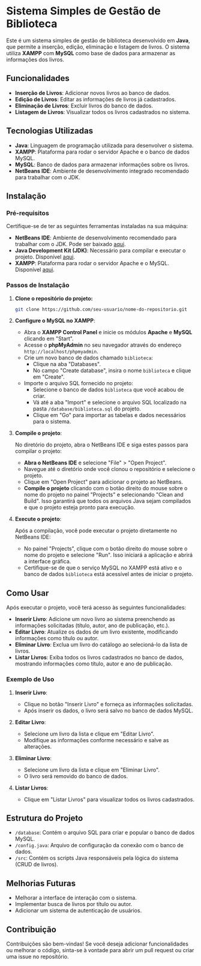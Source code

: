 # Sistema Simples de Gestão de Biblioteca

Este é um sistema simples de gestão de biblioteca desenvolvido em **Java**, que permite a inserção, edição, eliminação e listagem de livros. O sistema utiliza **XAMPP** com **MySQL** como base de dados para armazenar as informações dos livros.

## Funcionalidades

- **Inserção de Livros**: Adicionar novos livros ao banco de dados.
- **Edição de Livros**: Editar as informações de livros já cadastrados.
- **Eliminação de Livros**: Excluir livros do banco de dados.
- **Listagem de Livros**: Visualizar todos os livros cadastrados no sistema.

## Tecnologias Utilizadas

- **Java**: Linguagem de programação utilizada para desenvolver o sistema.
- **XAMPP**: Plataforma para rodar o servidor Apache e o banco de dados MySQL.
- **MySQL**: Banco de dados para armazenar informações sobre os livros.
- **NetBeans IDE**: Ambiente de desenvolvimento integrado recomendado para trabalhar com o JDK.

## Instalação

### Pré-requisitos

Certifique-se de ter as seguintes ferramentas instaladas na sua máquina:

- **NetBeans IDE**: Ambiente de desenvolvimento recomendado para trabalhar com o JDK. Pode ser baixado [aqui](https://netbeans.apache.org/download/index.html).
- **Java Development Kit (JDK)**: Necessário para compilar e executar o projeto. Disponível [aqui](https://www.oracle.com/java/technologies/javase-jdk11-downloads.html).
- **XAMPP**: Plataforma para rodar o servidor Apache e o MySQL. Disponível [aqui](https://www.apachefriends.org/index.html).

### Passos de Instalação

1. **Clone o repositório do projeto:**

   ```bash
   git clone https://github.com/seu-usuario/nome-do-repositorio.git
   
2. **Configure o MySQL no XAMPP**:

   - Abra o **XAMPP Control Panel** e inicie os módulos **Apache** e **MySQL** clicando em "Start".
   - Acesse o **phpMyAdmin** no seu navegador através do endereço `http://localhost/phpmyadmin`.
   - Crie um novo banco de dados chamado `biblioteca`:
     - Clique na aba "Databases".
     - No campo "Create database", insira o nome `biblioteca` e clique em "Create".
   - Importe o arquivo SQL fornecido no projeto:
     - Selecione o banco de dados `biblioteca` que você acabou de criar.
     - Vá até a aba "Import" e selecione o arquivo SQL localizado na pasta `/database/biblioteca.sql` do projeto.
     - Clique em "Go" para importar as tabelas e dados necessários para o sistema.


3. **Compile o projeto**:

   No diretório do projeto, abra o NetBeans IDE e siga estes passos para compilar o projeto:

   - **Abra o NetBeans IDE** e selecione "File" > "Open Project".
   - Navegue até o diretório onde você clonou o repositório e selecione o projeto.
   - Clique em "Open Project" para adicionar o projeto ao NetBeans.
   - **Compile o projeto** clicando com o botão direito do mouse sobre o nome do projeto no painel "Projects" e selecionando "Clean and Build". Isso garantirá que todos os arquivos Java sejam compilados e que o projeto esteja pronto para execução.

4. **Execute o projeto**:

   Após a compilação, você pode executar o projeto diretamente no NetBeans IDE:

   - No painel "Projects", clique com o botão direito do mouse sobre o nome do projeto e selecione "Run". Isso iniciará a aplicação e abrirá a interface gráfica.
   - Certifique-se de que o serviço MySQL no XAMPP está ativo e o banco de dados `biblioteca` está acessível antes de iniciar o projeto.

## Como Usar

Após executar o projeto, você terá acesso às seguintes funcionalidades:

- **Inserir Livro**: Adicione um novo livro ao sistema preenchendo as informações solicitadas (título, autor, ano de publicação, etc.).
- **Editar Livro**: Atualize os dados de um livro existente, modificando informações como título ou autor.
- **Eliminar Livro**: Exclua um livro do catálogo ao selecioná-lo da lista de livros.
- **Listar Livros**: Exiba todos os livros cadastrados no banco de dados, mostrando informações como título, autor e ano de publicação.

### Exemplo de Uso

1. **Inserir Livro**:
   - Clique no botão "Inserir Livro" e forneça as informações solicitadas.
   - Após inserir os dados, o livro será salvo no banco de dados MySQL.

2. **Editar Livro**:
   - Selecione um livro da lista e clique em "Editar Livro".
   - Modifique as informações conforme necessário e salve as alterações.

3. **Eliminar Livro**:
   - Selecione um livro da lista e clique em "Eliminar Livro".
   - O livro será removido do banco de dados.

4. **Listar Livros**:
   - Clique em "Listar Livros" para visualizar todos os livros cadastrados.

## Estrutura do Projeto

- `/database`: Contém o arquivo SQL para criar e popular o banco de dados MySQL.
- `/config.java`: Arquivo de configuração da conexão com o banco de dados.
- `/src`: Contém os scripts Java responsáveis pela lógica do sistema (CRUD de livros).

## Melhorias Futuras

- Melhorar a interface de interação com o sistema.
- Implementar busca de livros por título ou autor.
- Adicionar um sistema de autenticação de usuários.

## Contribuição

Contribuições são bem-vindas! Se você deseja adicionar funcionalidades ou melhorar o código, sinta-se à vontade para abrir um pull request ou criar uma issue no repositório.
